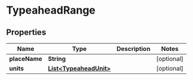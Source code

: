 
# TypeaheadRange

## Properties
Name | Type | Description | Notes
------------ | ------------- | ------------- | -------------
**placeName** | **String** |  |  [optional]
**units** | [**List&lt;TypeaheadUnit&gt;**](TypeaheadUnit.md) |  |  [optional]



